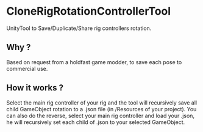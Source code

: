 # CloneRigRotationControllerTool
UnityTool to Save/Duplicate/Share rig controllers rotation.

## Why ?
Based on request from a holdfast game modder, to save each pose to commercial use.

## How it works ?
Select the main rig controller of your rig and the tool will recursively save all child GameObject rotation to a .json file (in /Resources of your project).
You can also do the reverse, select your main rig controller and load your .json, he will recursively set each child of .json to your selected GameObject.
